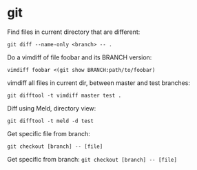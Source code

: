 # git

Find files in current directory that are different:  

    git diff --name-only <branch> -- .

Do a vimdiff of file foobar and its BRANCH version:  

    vimdiff foobar <(git show BRANCH:path/to/foobar)   

vimdiff all files in current dir, between master and test branches:  

    git difftool -t vimdiff master test .

Diff using Meld, directory view:  

    git difftool -t meld -d test

Get specific file from branch:  

    git checkout [branch] -- [file]


Get specific from branch: `git checkout [branch] -- [file]`
